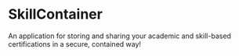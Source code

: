 # SkillContainer
 
An application for storing and sharing your academic and skill-based certifications in a secure, contained way!
<!--  -->